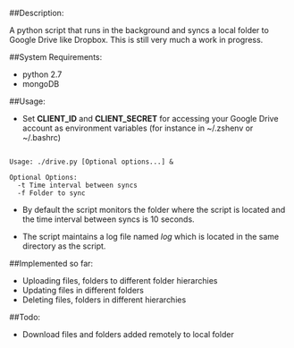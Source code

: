 ##Description:

A python script that runs in the background and syncs a local folder to Google Drive like Dropbox. This is
still very much a work in progress.

##System Requirements:

* python 2.7
* mongoDB

##Usage:

* Set **CLIENT_ID** and **CLIENT_SECRET** for accessing your Google Drive account as environment variables (for instance
in ~/.zshenv or ~/.bashrc)

```

Usage: ./drive.py [Optional options...] &

Optional Options:
  -t Time interval between syncs
  -f Folder to sync

```

* By default the script monitors the folder where the script is located and the time interval between syncs is 10 seconds.

* The script maintains a log file named *log* which is located in the same directory as the script.   

##Implemented so far:

* Uploading files, folders to different folder hierarchies
* Updating files in different folders
* Deleting files, folders in different hierarchies


##Todo:

* Download files and folders added remotely to local folder


